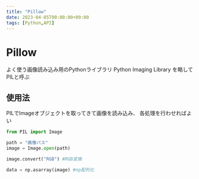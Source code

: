 ```yaml
---
title: "Pillow"
date: 2023-04-05T00:00:00+09:00
tags: [Python,API]
---
```

# Pillow

よく使う画像読み込み用のPythonライブラリ
Python Imaging Library を略してPILと呼ぶ

## 使用法

PILでImageオブジェクトを取ってきて画像を読み込み、
各処理を行わせればよい

``` python
from PIL import Image

path = "画像パス"
image = Image.open(path)

image.convert("RGB") #RGB変換

data = np.asarray(image) #np配列化
```

